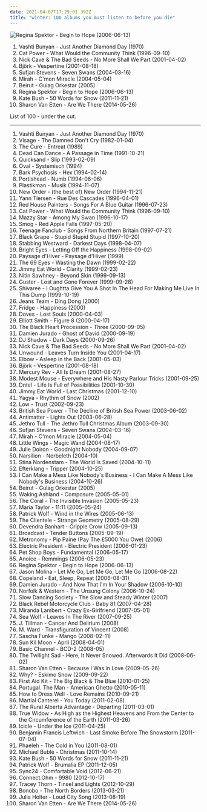 ```yaml
---
date: 2021-04-07T17:29:01.392Z
title: "winter: 100 albums you must listen to before you die"
---
```

![Regina Spektor - Begin to Hope (2006-06-13)](http://coverartarchive.org/release/7c48653c-8e50-4f8b-91a4-25321c500fed/25262967822-500.jpg "Regina Spektor - Begin to Hope (2006-06-13)")
<ol class="albums">
<li data-cover="https://img.discogs.com/2x-W2u8k9mU9yX_EUoj7jyLfKac=/fit-in/600x600/filters:strip_icc():format(jpeg):mode_rgb():quality(90)/discogs-images/R-640394-1504973916-3642.jpeg.jpg" data-tags="folk, female vocalists, indie, alternative" role="button">Vashti Bunyan - Just Another Diamond Day (1970)</li>
<li data-cover="http://coverartarchive.org/release/cb552dc7-b0fe-4bcd-b864-1b3940baee8c/6010090362-500.jpg" data-tags="indie, female vocalists, female, alternative, indie rock, female singers, pop, rock, alternative rock, indie pop, female vocals, female vocalist, female voices, girls, indie-rock, female artists, female vocal, indie-pop, love song" role="button">Cat Power - What Would the Community Think (1996-09-10)</li>
<li data-cover="http://coverartarchive.org/release/ccad03b6-c236-488f-9e9a-271449f88bdf/16938333495-500.jpg" data-tags="rock, alternative rock, 2000s, mute records" role="button">Nick Cave & The Bad Seeds - No More Shall We Part (2001-04-02)</li>
<li data-cover="http://coverartarchive.org/release/441e153d-6ce6-3a75-aa4e-65f63b88d14f/3487982154-500.jpg" data-tags="electronic" role="button">Björk - Vespertine (2001-08-18)</li>
<li data-cover="https://img.discogs.com/cLGH9C3mTzh3gokSetiDABdYOI0=/fit-in/600x600/filters:strip_icc():format(jpeg):mode_rgb():quality(90)/discogs-images/R-678085-1301009745.jpeg.jpg" data-tags="indie, folk" role="button">Sufjan Stevens - Seven Swans (2004-03-16)</li>
<li data-cover="https://img.discogs.com/kqYj4ochAeSGmKUFfOnxgKhxmf0=/fit-in/475x422/filters:strip_icc():format(jpeg):mode_rgb():quality(90)/discogs-images/R-525696-1285843401.jpeg.jpg" data-tags="indie, female vocalists, female, indie pop, rock, indie rock, female vocalist, pop, alternative, alternative rock, girls, indie-rock, female vocals, female artists, female vocal, female voices, female singers, indie-pop, love song" role="button">Mirah - C'mon Miracle (2004-05-04)</li>
<li data-cover="https://img.discogs.com/5rfwQzSQz1olDnMk_Bd8qnDKWU0=/fit-in/600x600/filters:strip_icc():format(jpeg):mode_rgb():quality(90)/discogs-images/R-696056-1167340049.jpeg.jpg" data-tags="folk, indie" role="button">Beirut - Gulag Orkestar (2005)</li>
<li data-cover="http://coverartarchive.org/release/7c48653c-8e50-4f8b-91a4-25321c500fed/25262967822-500.jpg" data-tags="female vocalists, indie, singer-songwriter" role="button">Regina Spektor - Begin to Hope (2006-06-13)</li>
<li data-cover="http://coverartarchive.org/release/4518b2c0-0091-4780-b31e-6dfc7e1d9cd5/21132684376-500.jpg" data-tags="alternative, art pop, winter" role="button">Kate Bush - 50 Words for Snow (2011-11-21)</li>
<li data-cover="http://coverartarchive.org/release/294ce5a9-a36b-4e41-982e-56f2f94bb581/20346832405-500.jpg" data-tags="folk, indie folk" role="button">Sharon Van Etten - Are We There (2014-05-26)</li>
</ol>
List of 100 - under the cut.
<!-- more -->

_________________

<ol class="albums">
<li data-cover="https://img.discogs.com/2x-W2u8k9mU9yX_EUoj7jyLfKac=/fit-in/600x600/filters:strip_icc():format(jpeg):mode_rgb():quality(90)/discogs-images/R-640394-1504973916-3642.jpeg.jpg" data-tags="folk, female vocalists, indie, alternative" role="button">
Vashti Bunyan - Just Another Diamond Day (1970)
</li>
<li data-cover="http://coverartarchive.org/release/c354b401-7722-4297-a26b-0822953fa829/14592166258-500.jpg" data-tags="new wave" role="button">
Visage - The Damned Don't Cry (1982-01-04)
</li>
<li data-cover="http://coverartarchive.org/release/6595d3dc-31ac-4623-81da-228baebb2268/3845316790-500.jpg" data-tags="alternative, new wave, post-punk" role="button">
The Cure - Entreat (1989)
</li>
<li data-cover="http://coverartarchive.org/release/1d7b01f6-e4c0-3b5d-929b-7e0bf3ce17af/5957781227-500.jpg" data-tags="darkwave, ambient, gothic, 4ad" role="button">
Dead Can Dance - A Passage in Time (1991-10-21)
</li>
<li data-cover="http://coverartarchive.org/release/03d5aab6-c3f5-483e-8e41-ca99ef7dab32/28641431315-500.jpg" data-tags="rock, post hardcore" role="button">
Quicksand - Slip (1993-02-09)
</li>
<li data-cover="http://coverartarchive.org/release/2e728075-e9fc-49e3-bd01-5a8f37de464a/6485162992-500.jpg" data-tags="ambient, minimal, emd, electronic, experimental" role="button">
Oval - Systemisch (1994)
</li>
<li data-cover="https://img.discogs.com/7MCsHa1bF0JNw2G-brCH9em5i7M=/fit-in/600x582/filters:strip_icc():format(jpeg):mode_rgb():quality(90)/discogs-images/R-82164-1164853284.jpeg.jpg" data-tags="post-rock" role="button">
Bark Psychosis - Hex (1994-02-14)
</li>
<li data-cover="http://coverartarchive.org/release/172ddda3-1837-4fd2-8d12-ddd1e70b4c57/9070622875-500.jpg" data-tags="electronic, trip-hop" role="button">
Portishead - Numb (1994-06-06)
</li>
<li data-cover="https://img.discogs.com/CJTYKMA6_GSeHczcrLLPKAnxrxM=/fit-in/600x600/filters:strip_icc():format(jpeg):mode_rgb():quality(90)/discogs-images/R-3422839-1329815456.jpeg.jpg" data-tags="electronica, minimal techno, techno, minimal" role="button">
Plastikman - Musik (1994-11-07)
</li>
<li data-cover="http://coverartarchive.org/release/983ae253-215e-4f6c-8411-fa7ddcec2d94/19120789325-500.jpg" data-tags="80s, synthpop, electronic, new wave" role="button">
New Order - (the best of) New Order (1994-11-21)
</li>
<li data-cover="http://coverartarchive.org/release/ce2ebf1c-1132-4fbf-8064-956f468c5b0b/6731049183-500.jpg" data-tags="yann tiersen, contemporary classical" role="button">
Yann Tiersen - Rue Des Cascades (1996-04-01)
</li>
<li data-cover="http://coverartarchive.org/release/4d8225c8-ee55-4fff-8d4b-bb9f81348593/21727440618-500.jpg" data-tags="slowcore" role="button">
Red House Painters - Songs For A Blue Guitar (1996-07-23)
</li>
<li data-cover="http://coverartarchive.org/release/cb552dc7-b0fe-4bcd-b864-1b3940baee8c/6010090362-500.jpg" data-tags="indie, female vocalists, female, alternative, indie rock, female singers, pop, rock, alternative rock, indie pop, female vocals, female vocalist, female voices, girls, indie-rock, female artists, female vocal, indie-pop, love song" role="button">
Cat Power - What Would the Community Think (1996-09-10)
</li>
<li data-cover="http://coverartarchive.org/release/3ee6bd30-4a23-40cb-9958-d0c321ccdff3/17361537089-500.jpg" data-tags="female vocalists, indie, alternative, alternative rock, indie rock, indie pop, female singers, female, pop, rock, girls, indie-rock, female vocals, female vocalist, female artists, female vocal, female voices, indie-pop" role="button">
Mazzy Star - Among My Swan (1996-10-17)
</li>
<li data-cover="http://coverartarchive.org/release/27d99673-cdc9-4172-bdf6-d3bd0620c0ee/15960021076-500.jpg" data-tags="singer-songwriter, 90s, indie, folk, lo-fi, mellow, slowcore" role="button">
Smog - Red Apple Falls (1997-05-20)
</li>
<li data-cover="https://img.discogs.com/h4GRmPnv9PV1Va_lMRbMd4vgDaI=/fit-in/600x589/filters:strip_icc():format(jpeg):mode_rgb():quality(90)/discogs-images/R-1800170-1458229413-3121.jpeg.jpg" data-tags="indie, rock, power pop, jangle pop, scottish" role="button">
Teenage Fanclub - Songs From Northern Britain (1997-07-21)
</li>
<li data-cover="http://coverartarchive.org/release/97ee5e25-e39e-40db-9e1b-85cfb681c16d/20580184854-500.jpg" data-tags="rock, winter, alternative dance, where is my bong, collected, steveadams fm, steveadamsfm, music to play on mdma, smell the rot settling in, has me dancing even now" role="button">
Black Grape - Stupid Stupid Stupid (1997-10-20)
</li>
<li data-cover="https://img.discogs.com/av87ubWpJAYSiWLFe06--27mNms=/fit-in/600x610/filters:strip_icc():format(jpeg):mode_rgb():quality(90)/discogs-images/R-928828-1483750079-3904.jpeg.jpg" data-tags="industrial, industrial rock" role="button">
Stabbing Westward - Darkest Days (1998-04-07)
</li>
<li data-cover="https://via.placeholder.com/450" data-tags="indie, emo" role="button">
Bright Eyes - Letting Off the Happiness (1998-09-02)
</li>
<li data-cover="https://img.discogs.com/_RMo-DUcdz986U1fQn5tyo0nNuw=/fit-in/522x804/filters:strip_icc():format(jpeg):mode_rgb():quality(90)/discogs-images/R-707325-1526298115-9165.jpeg.jpg" data-tags="atmospheric black metal" role="button">
Paysage d'Hiver - Paysage d'Hiver (1999)
</li>
<li data-cover="https://img.discogs.com/2Vg9urP_Yt5xg2Zx7fMoDrEIwpk=/fit-in/500x500/filters:strip_icc():format(jpeg):mode_rgb():quality(90)/discogs-images/R-11986454-1526045647-3237.jpeg.jpg" data-tags="gothic, finnish, gothic metal" role="button">
The 69 Eyes - Wasting the Dawn (1999-02-22)
</li>
<li data-cover="http://coverartarchive.org/release/cad3c04b-0d25-4daa-8254-e4d65117f880/16977541773-500.jpg" data-tags="emo, alternative rock" role="button">
Jimmy Eat World - Clarity (1999-02-23)
</li>
<li data-cover="https://img.discogs.com/7weuNBvhQq1kasHoK8Qkey0wnpg=/fit-in/600x600/filters:strip_icc():format(jpeg):mode_rgb():quality(90)/discogs-images/R-7996-1214076463.jpeg.jpg" data-tags="chillout, downtempo" role="button">
Nitin Sawhney - Beyond Skin (1999-09-13)
</li>
<li data-cover="https://img.discogs.com/nHTpM2iNFe_ieR9WlIT7WYck7WY=/fit-in/600x595/filters:strip_icc():format(jpeg):mode_rgb():quality(90)/discogs-images/R-7860499-1589151037-6233.jpeg.jpg" data-tags="guster" role="button">
Guster - Lost and Gone Forever (1999-09-28)
</li>
<li data-cover="http://coverartarchive.org/release/c94fe8a6-d734-4730-98bd-aa92884c2e4d/16371697276-500.jpg" data-tags="female vocalists, indie, singer-songwriter" role="button">
Shivaree - I Oughtta Give You A Shot In The Head For Making Me Live In This Dump (1999-10-19)
</li>
<li data-cover="http://coverartarchive.org/release/88ae101e-0bc8-40b7-a927-a8f8ec467b04/23720119383-500.jpg" data-tags="electronic, electroclash, electro, winter, lbm, for rainy days, nice nait, jeans team, in queue no tracks" role="button">
Jeans Team - Ding Dong (2000)
</li>
<li data-cover="https://img.discogs.com/QLoN79nE68-tlgV6BrSEN5T-9tw=/fit-in/600x600/filters:strip_icc():format(jpeg):mode_rgb():quality(90)/discogs-images/R-77560-1291240501.jpeg.jpg" data-tags="ambient" role="button">
Fridge - Happiness (2000)
</li>
<li data-cover="http://coverartarchive.org/release/81776221-c3ae-4662-8f2f-7a239cbb24af/27974433834-500.jpg" data-tags="indie rock, britpop" role="button">
Doves - Lost Souls (2000-04-03)
</li>
<li data-cover="http://coverartarchive.org/release/8bc521b4-57af-4b4c-88a1-ad214c9c6516/9560550155-500.jpg" data-tags="singer-songwriter, indie" role="button">
Elliott Smith - Figure 8 (2000-04-17)
</li>
<li data-cover="http://coverartarchive.org/release/f5cc9977-3c0f-40da-b483-8794a5fdee1f/4525765665-500.jpg" data-tags="winter, nice nite" role="button">
The Black Heart Procession - Three (2000-09-05)
</li>
<li data-cover="http://coverartarchive.org/release/0e70135c-379b-474e-9d91-72abc1fab102/20161665425-500.jpg" data-tags="indie, alternative, singer-songwriter, rock, country, alternative rock, folk, indie pop, indie rock, acoustic, blues, guitar" role="button">
Damien Jurado - Ghost of David (2000-09-19)
</li>
<li data-cover="http://coverartarchive.org/release/4aacec70-87db-457e-96dc-59020c412e46/6212339784-500.jpg" data-tags="electronic, trip-hop, dark, winter, 2000s, for rainy days, nice nait" role="button">
DJ Shadow - Dark Days (2000-09-26)
</li>
<li data-cover="http://coverartarchive.org/release/ccad03b6-c236-488f-9e9a-271449f88bdf/16938333495-500.jpg" data-tags="rock, alternative rock, 2000s, mute records" role="button">
Nick Cave & The Bad Seeds - No More Shall We Part (2001-04-02)
</li>
<li data-cover="http://coverartarchive.org/release/3b1b7509-7bff-4a95-9ee8-f5e050cf102e/27704658731-500.jpg" data-tags="post-hardcore" role="button">
Unwound - Leaves Turn Inside You (2001-04-17)
</li>
<li data-cover="https://via.placeholder.com/450" data-tags="alternative" role="button">
Elbow - Asleep in the Back (2001-05-03)
</li>
<li data-cover="http://coverartarchive.org/release/441e153d-6ce6-3a75-aa4e-65f63b88d14f/3487982154-500.jpg" data-tags="electronic" role="button">
Björk - Vespertine (2001-08-18)
</li>
<li data-cover="https://img.discogs.com/OZNzVx8zwpbRtFXXuTGWjnSZIM4=/fit-in/600x590/filters:strip_icc():format(jpeg):mode_rgb():quality(90)/discogs-images/R-2583517-1542933395-8879.jpeg.jpg" data-tags="dream pop, indie rock" role="button">
Mercury Rev - All Is Dream (2001-08-27)
</li>
<li data-cover="http://coverartarchive.org/release/00d3fb06-bb1c-4f92-b7b6-13b08afe7b89/12241150919-500.jpg" data-tags="indie rock, indie" role="button">
Modest Mouse - Everywhere and His Nasty Parlour Tricks (2001-09-25)
</li>
<li data-cover="https://via.placeholder.com/450" data-tags="idm, indietronica" role="button">
Dntel - Life Is Full of Possibilities (2001-10-30)
</li>
<li data-cover="http://coverartarchive.org/release/0f37e0bf-5f79-42e8-be0b-1782bc788355/1475380053-500.jpg" data-tags="christmas" role="button">
Jimmy Eat World - Last Christmas (2001-12-10)
</li>
<li data-cover="http://coverartarchive.org/release/cf6af256-9114-452c-a699-f7103285cbfc/11692310343-500.jpg" data-tags="ambient, minimal, winter" role="button">
Yagya - Rhythm of Snow (2002)
</li>
<li data-cover="http://coverartarchive.org/release/0cd8b400-95e2-4be5-af82-dcf40540cdfa/2960113401-500.jpg" data-tags="slowcore" role="button">
Low - Trust (2002-09-23)
</li>
<li data-cover="https://img.discogs.com/Refmjjn_eG92bwLAiCLRbiaytjQ=/fit-in/600x598/filters:strip_icc():format(jpeg):mode_rgb():quality(90)/discogs-images/R-7132141-1508811299-3309.jpeg.jpg" data-tags="indie rock" role="button">
British Sea Power - The Decline of British Sea Power (2003-06-02)
</li>
<li data-cover="https://img.discogs.com/yTJ2t-oOJApxEaVPxI_k-iuaL4E=/fit-in/600x600/filters:strip_icc():format(jpeg):mode_rgb():quality(90)/discogs-images/R-5719220-1404862392-1331.jpeg.jpg" data-tags="ambient, darkwave, dark ambient" role="button">
Antimatter - Lights Out (2003-06-28)
</li>
<li data-cover="http://coverartarchive.org/release/a906761e-47e4-46a5-b509-6f60f46fa1e9/8731132141-500.jpg" data-tags="progressive rock, classic rock, rock, christmas, folk rock, jethro tull" role="button">
Jethro Tull - The Jethro Tull Christmas Album (2003-09-30)
</li>
<li data-cover="https://img.discogs.com/cLGH9C3mTzh3gokSetiDABdYOI0=/fit-in/600x600/filters:strip_icc():format(jpeg):mode_rgb():quality(90)/discogs-images/R-678085-1301009745.jpeg.jpg" data-tags="indie, folk" role="button">
Sufjan Stevens - Seven Swans (2004-03-16)
</li>
<li data-cover="https://img.discogs.com/kqYj4ochAeSGmKUFfOnxgKhxmf0=/fit-in/475x422/filters:strip_icc():format(jpeg):mode_rgb():quality(90)/discogs-images/R-525696-1285843401.jpeg.jpg" data-tags="indie, female vocalists, female, indie pop, rock, indie rock, female vocalist, pop, alternative, alternative rock, girls, indie-rock, female vocals, female artists, female vocal, female voices, female singers, indie-pop, love song" role="button">
Mirah - C'mon Miracle (2004-05-04)
</li>
<li data-cover="https://img.discogs.com/iVvwkqtoSnUexSg2FgDy1yZGPC4=/fit-in/500x500/filters:strip_icc():format(jpeg):mode_rgb():quality(90)/discogs-images/R-1453334-1243153042.jpeg.jpg" data-tags="indie, country, alternative, folk, indie pop, indie rock, sad, singer-songwriter, acoustic, blues, mellow, alt-country, melancholy, folk rock, slow, calm, lo-fi, americana, moody, songwriter, winter, sleep, folk noir, freak folk, soft, emotional, slowcore, quiet, indie folk, alt country, singer songwriter, alternative folk, singer-songwriters, short song, alt rock, hippie, indie-folk, independent, lyrics, lo fi, slow-coustic, post folk, chamber folk, neofreak-folk, euphoric misery, concentration, folk me, quiet voices, singersongwriters" role="button">
Little Wings - Magic Wand (2004-08-17)
</li>
<li data-cover="http://coverartarchive.org/release/fed28e2c-49ee-4b8d-859a-104cf4536389/27813782373-500.jpg" data-tags="indie, alternative, female vocalists, female, alternative rock, indie pop, indie rock, girls, female vocals, female vocalist, female artists, female vocal, female voices, female singers, pop, rock, indie-rock, indie-pop, folk, love song, female singer-songwriter, quiet voices, singer-songwriter, acoustic, guitar, songwriter, country, sad, slow, calm, sadcore, folk-rock, americana, blues, minimal, american, mellow, alt-country, melancholy, sleep, freak folk, soft, folk rock, new weird america, emotional, intimate, indie folk, singer songwriter, 00s, alt rock, independent, tracks, slow-coustic, alt, lyrics, singer songwriters, quiet music" role="button">
Julie Doiron - Goodnight Nobody (2004-09-07)
</li>
<li data-cover="http://coverartarchive.org/release/e9c2cfe9-e692-41e1-b0d7-97671d1f84be/22011480631-500.jpg" data-tags="fantasy, ethereal" role="button">
Narsilion - Nerbeleth (2004-10)
</li>
<li data-cover="http://coverartarchive.org/release/b899b842-5a67-4998-a552-971157aca167/8355588024-500.jpg" data-tags="female vocalists, dream pop, clinically romantic, post-revolutionary pop song, avantgarde pop" role="button">
Stina Nordenstam - The World Is Saved (2004-10-11)
</li>
<li data-cover="https://img.discogs.com/xh711CJOlWSPk9O-Jju1XAL98qs=/fit-in/600x513/filters:strip_icc():format(jpeg):mode_rgb():quality(90)/discogs-images/R-467110-1117802145.jpg.jpg" data-tags="post-rock, electronic" role="button">
Efterklang - Tripper (2004-10-25)
</li>
<li data-cover="http://coverartarchive.org/release/ef77304f-302c-4ab3-8303-79914646e7a9/26411107989-500.jpg" data-tags="constantly in circulation" role="button">
I Can Make a Mess Like Nobody's Business - I Can Make A Mess Like Nobody's Business (2004-10-26)
</li>
<li data-cover="https://img.discogs.com/5rfwQzSQz1olDnMk_Bd8qnDKWU0=/fit-in/600x600/filters:strip_icc():format(jpeg):mode_rgb():quality(90)/discogs-images/R-696056-1167340049.jpeg.jpg" data-tags="folk, indie" role="button">
Beirut - Gulag Orkestar (2005)
</li>
<li data-cover="https://img.discogs.com/HeCVoF8Y4QFel9ypPxY6QwVkkng=/fit-in/280x280/filters:strip_icc():format(jpeg):mode_rgb():quality(90)/discogs-images/R-3819928-1345676693-3574.jpeg.jpg" data-tags="discoverockult" role="button">
Waking Ashland - Composure (2005-05-01)
</li>
<li data-cover="http://coverartarchive.org/release/9b401b82-9820-4bbb-b2d7-b6a1b8b38464/13330484042-500.jpg" data-tags="indie rock" role="button">
The Coral - The Invisible Invasion (2005-05-23)
</li>
<li data-cover="http://coverartarchive.org/release/e721f43f-bac5-4459-a318-f47fe57b507a/15009927886-500.jpg" data-tags="chill, indie rock, female vocalist" role="button">
Maria Taylor - 11:11 (2005-05-24)
</li>
<li data-cover="https://via.placeholder.com/450" data-tags="indie, singer-songwriter, british" role="button">
Patrick Wolf - Wind in the Wires (2005-06-13)
</li>
<li data-cover="https://img.discogs.com/hfN3588WIZwoIUOwg8HdEoqIT3I=/fit-in/500x500/filters:strip_icc():format(jpeg):mode_rgb():quality(90)/discogs-images/R-577203-1133656516.jpeg.jpg" data-tags="indie, indie pop" role="button">
The Clientele - Strange Geometry (2005-08-29)
</li>
<li data-cover="https://img.discogs.com/anzSGKFBMIcDM4gL8mANEVa6RAs=/fit-in/433x430/filters:strip_icc():format(jpeg):mode_rgb():quality(90)/discogs-images/R-1194124-1608722085-6124.jpeg.jpg" data-tags="folk" role="button">
Devendra Banhart - Cripple Crow (2005-09-13)
</li>
<li data-cover="https://img.discogs.com/x5XWYaU2aOnpU8xbFKnUgoK6g30=/fit-in/600x603/filters:strip_icc():format(jpeg):mode_rgb():quality(90)/discogs-images/R-1697338-1393017938-1651.jpeg.jpg" data-tags="indie, electronic, psychedelic, dream pop, warp" role="button">
Broadcast - Tender Buttons (2005-09-19)
</li>
<li data-cover="https://via.placeholder.com/450" data-tags="electronic" role="button">
Metronomy - Pip Paine (Pay The £5000 You Owe) (2006)
</li>
<li data-cover="http://coverartarchive.org/release/c9988c11-3681-4522-a193-57774b3ef489/4223837109-500.jpg" data-tags="electronic, indietronica, indie" role="button">
Electric President - Electric President (2006-01-23)
</li>
<li data-cover="https://img.discogs.com/uQC9YGwzQ2BymVhmEnst4xHhY1Q=/fit-in/600x535/filters:strip_icc():format(jpeg):mode_rgb():quality(90)/discogs-images/R-280924-1353315609-2007.jpeg.jpg" data-tags="new wave, electronic, pop, synthpop" role="button">
Pet Shop Boys - Fundamental (2006-05-17)
</li>
<li data-cover="http://coverartarchive.org/release/1e90537a-774b-4feb-a39c-35b9ccb0b893/15481200349-500.jpg" data-tags="japanese" role="button">
Anoice - Remmings (2006-05-23)
</li>
<li data-cover="http://coverartarchive.org/release/7c48653c-8e50-4f8b-91a4-25321c500fed/25262967822-500.jpg" data-tags="female vocalists, indie, singer-songwriter" role="button">
Regina Spektor - Begin to Hope (2006-06-13)
</li>
<li data-cover="http://coverartarchive.org/release/a3be0b9b-874e-44ff-8054-d4dc6ec189d0/10720411555-500.jpg" data-tags="singer-songwriter, indie, country, alternative, folk, indie pop, indie rock, sad, slow, calm, acoustic, lo-fi, americana, blues, moody, songwriter, winter, mellow, alt-country, melancholy, sleep, folk noir, freak folk, soft, folk rock, emotional, slowcore, quiet, indie folk, alt country, singer songwriter, alternative folk, singer-songwriters, short song, alt rock, hippie, indie-folk, independent, lyrics, lo fi, slow-coustic, post folk, chamber folk, neofreak-folk, euphoric misery, concentration, folk me, quiet voices, singersongwriters, quiet  music" role="button">
Jason Molina - Let Me Go, Let Me Go, Let Me Go (2006-08-22)
</li>
<li data-cover="http://coverartarchive.org/release/c64999b0-8a0c-4085-96dd-7e4eab22c481/14990985445-500.jpg" data-tags="indie" role="button">
Copeland - Eat, Sleep, Repeat (2006-08-31)
</li>
<li data-cover="http://coverartarchive.org/release/6477df3d-e390-4bec-849c-1a45cd73039b/25010408029-500.jpg" data-tags="alternative, folk, indie, country, indie pop, indie rock, sad, singer-songwriter, slow, calm, acoustic, lo-fi, americana, blues, moody, songwriter, winter, mellow, alt-country, melancholy, sleep, folk noir, freak folk, soft, folk rock, emotional, slowcore, quiet, indie folk, alt country, singer songwriter, alternative folk, singer-songwriters, short song, alt rock, hippie, indie-folk, independent, lyrics, lo fi, slow-coustic, post folk, chamber folk, neofreak-folk, euphoric misery, concentration, folk me, quiet voices, singersongwriters, quiet  music" role="button">
Damien Jurado - And Now That I'm In Your Shadow (2006-10-10)
</li>
<li data-cover="https://img.discogs.com/o7PApQWqwex4qoVskm9UeQrNjOI=/fit-in/252x251/filters:strip_icc():format(jpeg):mode_rgb():quality(90)/discogs-images/R-869242-1167392515.jpeg.jpg" data-tags="folk, indie, country, alternative, indie pop, indie rock, sad, singer-songwriter, slow, calm, acoustic, americana, blues, songwriter, mellow, alt-country, melancholy, sleep, freak folk, soft, folk rock, emotional, indie folk, singer songwriter, alt rock, lo-fi, moody, winter, folk noir, slowcore, quiet, alt country, alternative folk, singer-songwriters, short song, hippie, indie-folk, independent, lyrics, lo fi, slow-coustic, post folk, chamber folk, neofreak-folk, euphoric misery, concentration, folk me, quiet voices, singersongwriters" role="button">
Norfolk & Western - The Unsung Colony (2006-10-24)
</li>
<li data-cover="http://coverartarchive.org/release/7a7b7dd9-700e-41bf-a5d0-1dca120e2ca7/2904746115-500.jpg" data-tags="ambient, mellow" role="button">
Slow Dancing Society - The Slow and Steady Winter (2007)
</li>
<li data-cover="https://img.discogs.com/cfc9e7fd50d7c9c08931869b95f6849a01d0635d/images/spacer.gif" data-tags="indie, rock, indie rock" role="button">
Black Rebel Motorcycle Club - Baby 81 (2007-04-28)
</li>
<li data-cover="http://coverartarchive.org/release/69f898f9-3fe4-4111-ad11-81fccf55df8e/5791775997-500.jpg" data-tags="country" role="button">
Miranda Lambert - Crazy Ex-Girlfriend (2007-05-01)
</li>
<li data-cover="http://coverartarchive.org/release/1f535139-1a00-4da7-89cc-94cb50ceb44d/3886056504-500.jpg" data-tags="indie folk, indie, indie rock, singer-songwriter, autumn" role="button">
Sea Wolf - Leaves In The River (2007-09-25)
</li>
<li data-cover="http://coverartarchive.org/release/4b16363d-02fe-498e-8c0b-98b7509a87be/16717106099-500.jpg" data-tags="folk, acoustic, slow-coustic, indie, alternative, singer-songwriter, lo-fi, alt-country, folk rock, indie folk, alternative folk, country, indie pop, indie rock, sad, slow, calm, americana, blues, moody, songwriter, winter, mellow, melancholy, sleep, folk noir, freak folk, soft, emotional, slowcore, quiet, alt country, singer songwriter, singer-songwriters, short song, alt rock, hippie, indie-folk, independent, lyrics, lo fi, post folk, chamber folk, neofreak-folk, euphoric misery, concentration, folk me, quiet voices, singersongwriters, quiet  music" role="button">
J. Tillman - Cancer And Delirium (2008)
</li>
<li data-cover="https://img.discogs.com/vxJaH8x8RTd8dOVYRkA24V2jWaM=/fit-in/590x598/filters:strip_icc():format(jpeg):mode_rgb():quality(90)/discogs-images/R-671642-1260644338.jpeg.jpg" data-tags="folk, singer-songwriter" role="button">
M. Ward - Transfiguration of Vincent (2008)
</li>
<li data-cover="http://coverartarchive.org/release/2acb5d66-d57a-43b9-ac5a-c5e7afe38ace/7750351827-500.jpg" data-tags="techno" role="button">
Sascha Funke - Mango (2008-02-11)
</li>
<li data-cover="http://coverartarchive.org/release/5ef112fd-8b07-4808-9877-b38651c52e86/22944250872-500.jpg" data-tags="folk" role="button">
Sun Kil Moon - April (2008-04-01)
</li>
<li data-cover="http://coverartarchive.org/release/1b43a144-f4be-4365-b376-947d93586550/4507021160-500.jpg" data-tags="techno, minimal techno, ominous, late night, club, clinical, winter, intense, hypnotic, paranoid, cold, cerebral, detached, sparse, nocturnal, bleak, unsettling, urgent, night driving" role="button">
Basic Channel - BCD-2 (2008-05)
</li>
<li data-cover="https://img.discogs.com/k6Q9HpcT0w9TVlKXKLL29cYjWn4=/fit-in/400x414/filters:strip_icc():format(jpeg):mode_rgb():quality(90)/discogs-images/R-1671211-1308318414.gif.jpg" data-tags="winter, bobjebus16 owns this, no waste album, stand out albums of 2008" role="button">
The Twilight Sad - Here, It Never Snowed. Afterwards It Did (2008-06-02)
</li>
<li data-cover="http://coverartarchive.org/release/37fa53b0-68d3-4c01-84df-5e90ae340317/7018137300-500.jpg" data-tags="energetic, angry, searching, spooky, literate, winter, organic, ethereal, folk rock, earnest, bittersweet, reflection, intimate, indie folk, warm, lyrical, poignant, regret, bitter, wintry, 2009 releases, relationships, kinetic, pure, self-conscious, sharon van etten, language of stone" role="button">
Sharon Van Etten - Because I Was in Love (2009-05-26)
</li>
<li data-cover="http://coverartarchive.org/release/46d1d194-078a-4579-a3e6-0fc5fa655a5c/18900600362-500.jpg" data-tags="anticon" role="button">
Why? - Eskimo Snow (2009-09-22)
</li>
<li data-cover="http://coverartarchive.org/release/564dc65d-2d42-4fc9-a28f-e65796716fed/2001762761-500.jpg" data-tags="folk" role="button">
First Aid Kit - The Big Black & The Blue (2010-01-25)
</li>
<li data-cover="http://coverartarchive.org/release/a10f34d5-8afb-460e-b6d5-a442eb7c4a2c/9612740615-500.jpg" data-tags="indie rock" role="button">
Portugal. The Man - American Ghetto (2010-05-11)
</li>
<li data-cover="http://coverartarchive.org/release/672b0552-385f-400e-9934-eaed8fe770c8/6610332297-500.jpg" data-tags="ambient" role="button">
How to Dress Well - Love Remains (2010-09-21)
</li>
<li data-cover="https://via.placeholder.com/450" data-tags="new wave, winter, leuven, my gang 11" role="button">
Martial Canterel - You Today (2011-02-08)
</li>
<li data-cover="http://coverartarchive.org/release/10c7388e-0ec1-43f4-8c8e-4a083640bc6e/16466640950-500.jpg" data-tags="indie" role="button">
The Rural Alberta Advantage - Departing (2011-03-01)
</li>
<li data-cover="http://coverartarchive.org/release/4a50be67-15c9-43c4-ae87-9cac28fffe39/5660502401-500.jpg" data-tags="shoegaze" role="button">
True Widow - As High as the Highest Heavens and From the Center to the Circumference of the Earth (2011-03-26)
</li>
<li data-cover="http://coverartarchive.org/release/52cbecd7-812c-44f1-b1e0-91c04d960930/2477325073-500.jpg" data-tags="dubstep, drum and bass, drum n bass, neurofunk, winter, drum & bass, minimalist, 2011 best albums" role="button">
Icicle - Under the Ice (2011-04-25)
</li>
<li data-cover="http://coverartarchive.org/release/bab7b29e-cedf-4626-913f-e439e0c05ef9/14556222208-500.jpg" data-tags="folk" role="button">
Benjamin Francis Leftwich - Last Smoke Before The Snowstorm (2011-07-04)
</li>
<li data-cover="http://coverartarchive.org/release/1cc92903-8a5b-4e92-a801-d7d446939e75/21355577605-500.jpg" data-tags="dubstep" role="button">
Phaeleh - The Cold in You (2011-08-01)
</li>
<li data-cover="http://coverartarchive.org/release/1931b6f1-2940-461f-931f-e2c0adaa755f/4358923410-500.jpg" data-tags="christmas" role="button">
Michael Bublé - Christmas (2011-10-14)
</li>
<li data-cover="http://coverartarchive.org/release/4518b2c0-0091-4780-b31e-6dfc7e1d9cd5/21132684376-500.jpg" data-tags="alternative, art pop, winter" role="button">
Kate Bush - 50 Words for Snow (2011-11-21)
</li>
<li data-cover="https://img.discogs.com/ybF15F4VYoqhNPSD_h9n7P5FeBw=/fit-in/600x536/filters:strip_icc():format(jpeg):mode_rgb():quality(90)/discogs-images/R-3274425-1369346341-7544.jpeg.jpg" data-tags="indie, pop, alternative, winter, patrick wolf, lupercalia" role="button">
Patrick Wolf - Brumalia EP (2011-12-05)
</li>
<li data-cover="http://coverartarchive.org/release/cc675c8d-ce63-4ee4-a122-60c90f1ff282/9632033240-500.jpg" data-tags="ambient" role="button">
Sync24 - Comfortable Void (2012-06-21)
</li>
<li data-cover="https://img.discogs.com/dAEk2t8qSytwgbNX0h2icF0ufco=/fit-in/600x600/filters:strip_icc():format(jpeg):mode_rgb():quality(90)/discogs-images/R-3952156-1354675334-1333.jpeg.jpg" data-tags="ambient, psybient" role="button">
Connect.Ohm - 9980 (2012-10-17)
</li>
<li data-cover="http://coverartarchive.org/release/a6c6d7a9-3093-4c7c-9e41-87a7cf0a38bd/5163933768-500.jpg" data-tags="christmas" role="button">
Tracey Thorn - Tinsel and Lights (2012-10-29)
</li>
<li data-cover="https://img.discogs.com/CQRfbzNYKpXll6yBUz1Ky6WKVjM=/fit-in/600x603/filters:strip_icc():format(jpeg):mode_rgb():quality(90)/discogs-images/R-4349387-1473869117-8469.jpeg.jpg" data-tags="downtempo" role="button">
Bonobo - The North Borders (2013-03-21)
</li>
<li data-cover="http://coverartarchive.org/release/9d1dc16a-a854-4589-b78b-f008af493aac/4871200031-500.jpg" data-tags="art pop, chamber pop" role="button">
Julia Holter - Loud City Song (2013-08-19)
</li>
<li data-cover="http://coverartarchive.org/release/294ce5a9-a36b-4e41-982e-56f2f94bb581/20346832405-500.jpg" data-tags="folk, indie folk" role="button">
Sharon Van Etten - Are We There (2014-05-26)
</li>
</ol>
